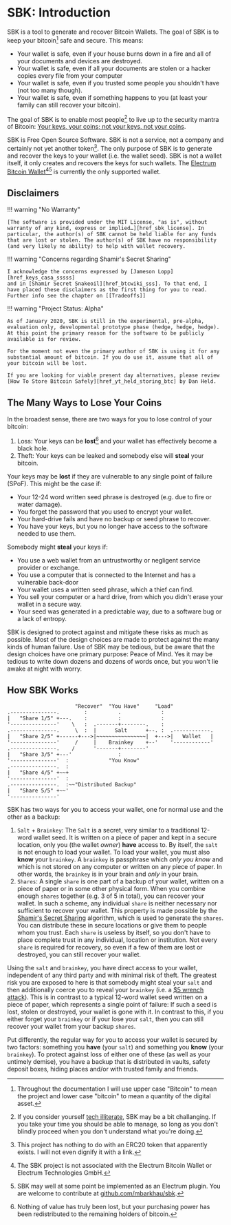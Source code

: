 # SBK: Introduction

SBK is a tool to generate and recover Bitcoin Wallets. The goal of SBK is to keep your bitcoin[^fnote_bitcoin_project_vs_money] safe and secure. This means:

[^fnote_bitcoin_project_vs_money]: Throughout the documentation I will use upper case "Bitcoin" to mean the project and lower case "bitcoin" to mean a quantity of the digital asset.

 - Your wallet is safe, even if your house burns down in a fire and all of your documents and devices are destroyed.
 - Your wallet is safe, even if all your documents are stolen or a hacker copies every file from your computer
 - Your wallet is safe, even if you trusted some people you shouldn't have (not too many though).
 - Your wallet is safe, even if something happens to you (at least your family can still recover your bitcoin).

The goal of SBK is to enable most people[^fnote_cant_use_computers] to live up to the security mantra of Bitcoin: [Your keys, your coins; not your keys, not your coins][href_yt_aantonop].

[^fnote_cant_use_computers]: If you consider yourself [tech illiterate][href_kids_cant_use_computers], SBK may be a bit challanging. If you take your time you should be able to manage, so long as you don't blindly proceed when you don't understand what you're doing.

[href_kids_cant_use_computers]: http://www.coding2learn.org/blog/2013/07/29/kids-cant-use-computers/



[href_yt_aantonop]: https://www.youtube.com/watch?v=AcrEEnDLm58

SBK is Free Open Source Software. SBK is not a service, not a company and certainly not yet another token[^fnote_shitbucks]. The only purpose of SBK is to generate and recover the keys to your wallet (i.e. the wallet seed). SBK is not a wallet itself, it only creates and recovers the keys for such wallets. The [Electrum Bitcoin Wallet][href_electrum_org][^fnote_disclaimer_electrum][^fnote_electrum_plugin] is currently the only supported wallet.

[href_electrum_org]: https://electrum.org

[^fnote_shitbucks]: This project has nothing to do with an ERC20 token that apparently exists. I will not even dignify it with a link.

[^fnote_disclaimer_electrum]: The SBK project is not associated with the Electrum Bitcoin Wallet or Electrum Technologies GmbH.

[^fnote_electrum_plugin]: SBK may well at some point be implemented as an Electrum plugin. You are welcome to contribute at [github.com/mbarkhau/sbk][href_github_sbk].

[href_github_sbk]: https://github.com/mbarkhau/sbk


## Disclaimers

!!! warning "No Warranty"

    [The software is provided under the MIT License, "as is", without warranty of any kind, express or implied…][href_sbk_license]. In particular, the author(s) of SBK cannot be held liable for any funds that are lost or stolen. The author(s) of SBK have no responsibility (and very likely no ability) to help with wallet recovery.

[href_sbk_license]: https://gitlab.com/mbarkhau/sbk/blob/master/LICENSE


!!! warning "Concerns regarding Shamir's Secret Sharing"

    I acknowledge the concerns expressed by [Jameson Lopp][href_keys_casa_sssss]
    and in [Shamir Secret Snakeoil][href_btcwiki_sss]. To that end, I
    have placed these disclaimers as the first thing for you to read.
    Further info see the chapter on [[Tradeoffs]]

[href_keys_casa_sssss]: https://blog.keys.casa/shamirs-secret-sharing-security-shortcomings/
[href_btcwiki_sss]: https://en.bitcoin.it/wiki/Shamir_Secret_Snakeoil


!!! warning "Project Status: Alpha"

    As of January 2020, SBK is still in the experimental, pre-alpha, evaluation only, developmental prototype phase (hedge, hedge, hedge). At this point the primary reason for the software to be publicly available is for review.

    For the moment not even the primary author of SBK is using it for any substantial amount of bitcoin. If you do use it, assume that all of your bitcoin will be lost.

    If you are looking for viable present day alternatives, please review [How To Store Bitcoin Safely][href_yt_held_storing_btc] by Dan Held.

[href_yt_held_storing_btc]: https://www.youtube.com/watch?v=5WWfQM0SFXQ


## The Many Ways to Lose Your Coins

In the broadest sense, there are two ways for you to lose control of your bitcoin:

 1. Loss: Your keys can be **lost**[^fnote_lost_bitcoin] and your wallet has effectively become a black hole.
 2. Theft: Your keys can be leaked and somebody else will **steal** your bitcoin.

[^fnote_lost_bitcoin]: Nothing of value has truly been lost, but your purchasing power has been redistributed to the remaining holders of bitcoin.

Your keys may be **lost** if they are vulnerable to any single point of failure (SPoF). This might be the case if:

 - Your 12-24 word written seed phrase is destroyed (e.g. due to fire or water damage).
 - You forget the password that you used to encrypt your wallet.
 - Your hard-drive fails and have no backup or seed phrase to recover.
 - You have your keys, but you no longer have access to the software needed to use them.

Somebody might **steal** your keys if:

 - You use a web wallet from an untrustworthy or negligent service provider or exchange.
 - You use a computer that is connected to the Internet and has a vulnerable back-door
 - Your wallet uses a written seed phrase, which a thief can find.
 - You sell your computer or a hard drive, from which you didn't erase your wallet in a secure way.
 - Your seed was generated in a predictable way, due to a software bug or a lack of entropy.

SBK is designed to protect against and mitigate these risks as much as possible. Most of the design choices are made to protect against the many kinds of human failure. Use of SBK may be tedious, but be aware that the design choices have one primary purpose: Peace of Mind. Yes it may be tedious to write down dozens and dozens of words once, but you won't lie awake at night with worry.


## How SBK Works

```bob
                      "Recover"  "You Have"     "Load"
.---------------.        :          .             :
|   "Share 1/5" +---.    :          :             :
'---------------'    \   :  .-------+--------.    :
.---------------.     \  :  |      Salt      +--. :  .------------.
|   "Share 2/5" +------+--->|~~~~~~~~~~~~~~~~|  +--->|   Wallet   |
'---------------'     /     |    Brainkey    +--'    '------------'
.---------------.    /      '-------+--------'
|   "Share 3/5" +---'               :
'---------------'  :             "You Know"
.---------------.  :
|   "Share 4/5" +~~+
'---------------'  :
.---------------.  :~~"Distributed Backup"
|   "Share 5/5" +~~'
'---------------'
```

SBK has two ways for you to access your wallet, one for normal use and the other as a backup:

 1. `Salt` + `Brainkey`: The `Salt` is a secret, very similar to a traditional 12-word wallet seed. It is written on a piece of paper and kept in a secure location, only you (the wallet *owner*) **have** access to. By itself, the `salt` is not enough to load your wallet. To load your wallet, you must also **know** your `brainkey`. A `brainkey` is passphrase which *only you know* and which is not stored on any computer or written on any piece of paper. In other words, the `brainkey` is in your brain and *only* in your brain.
 2. `Shares`: A single `share` is one part of a backup of your wallet, written on a piece of paper or in some other physical form. When you combine enough `shares` together (e.g. 3 of 5 in total), you can recover your wallet. In such a scheme, any individual `share` is neither necessary nor sufficient to recover your wallet. This property is made possible by the [Shamir's Secret Sharing][href_wiki_sss] algorithm, which is used to generate the `shares`. You can distribute these in secure locations or give them to people whom you trust. Each `share` is useless by itself, so you don't have to place complete trust in any individual, location or institution. Not every `share` is required for recovery, so even if a few of them are lost or destroyed, you can still recover your wallet.

[href_wiki_sss]: https://en.wikipedia.org/wiki/Shamir%27s_Secret_Sharing


Using the `salt` and `brainkey`, you have direct access to your wallet, independent of any third party and with minimal risk of theft. The greatest risk you are exposed to here is that somebody might steal your `salt` and then additionally coerce you to reveal your `brainkey` (i.e. a [$5 wrench attack][href_xkcd_538]). This is in contrast to a typical 12-word wallet seed written on a piece of paper, which represents a single point of failure: If such a seed is lost, stolen or destroyed, your wallet is gone with it. In contrast to this, if you either forget your `brainkey` or if your lose your `salt`, then you can still recover your wallet from your backup `shares`.

[href_xkcd_538]: https://xkcd.com/538/

Put differently, the regular way for you to access your wallet is secured by two factors: something you **have** (your `salt`) and something you **know** (your `brainkey`). To protect against loss of either one of these (as well as your untimely demise), you have a backup that is distributed in vaults, safety deposit boxes, hiding places and/or with trusted family and friends.
